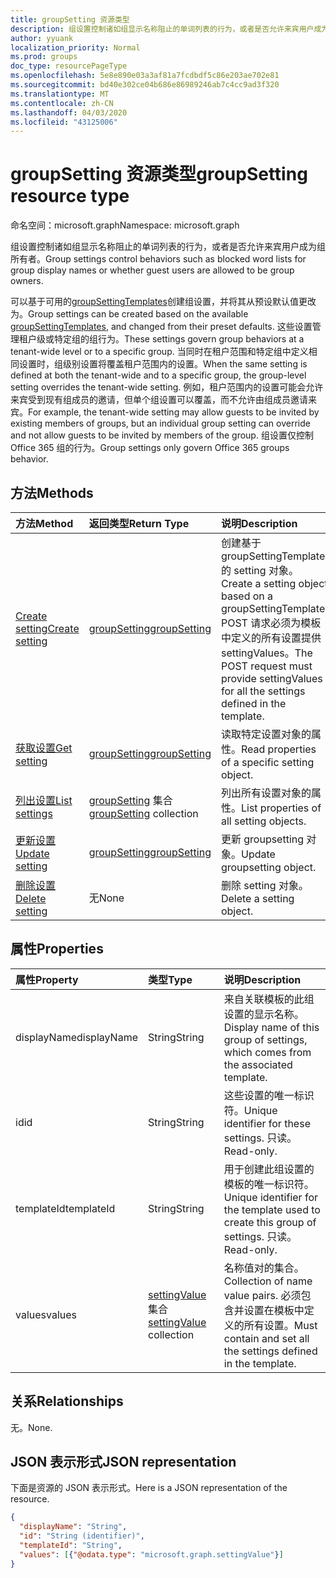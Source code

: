 ```yaml
---
title: groupSetting 资源类型
description: 组设置控制诸如组显示名称阻止的单词列表的行为，或者是否允许来宾用户成为组所有者。
author: yyuank
localization_priority: Normal
ms.prod: groups
doc_type: resourcePageType
ms.openlocfilehash: 5e8e890e03a3af81a7fcdbdf5c86e203ae702e81
ms.sourcegitcommit: bd40e302ce04b686e86989246ab7c4cc9ad3f320
ms.translationtype: MT
ms.contentlocale: zh-CN
ms.lasthandoff: 04/03/2020
ms.locfileid: "43125006"
---
```

# <a name="groupsetting-resource-type"></a><span data-ttu-id="ec204-103">groupSetting 资源类型</span><span class="sxs-lookup"><span data-stu-id="ec204-103">groupSetting resource type</span></span>

<span data-ttu-id="ec204-104">命名空间：microsoft.graph</span><span class="sxs-lookup"><span data-stu-id="ec204-104">Namespace: microsoft.graph</span></span>

<span data-ttu-id="ec204-105">组设置控制诸如组显示名称阻止的单词列表的行为，或者是否允许来宾用户成为组所有者。</span><span class="sxs-lookup"><span data-stu-id="ec204-105">Group settings control behaviors such as blocked word lists for group display names or whether guest users are allowed to be group owners.</span></span>

<span data-ttu-id="ec204-106">可以基于可用的[groupSettingTemplates](groupsettingtemplate.md)创建组设置，并将其从预设默认值更改为。</span><span class="sxs-lookup"><span data-stu-id="ec204-106">Group settings can be created based on the available [groupSettingTemplates](groupsettingtemplate.md), and changed from their preset defaults.</span></span> <span data-ttu-id="ec204-107">这些设置管理租户级或特定组的组行为。</span><span class="sxs-lookup"><span data-stu-id="ec204-107">These settings govern group behaviors at a tenant-wide level or to a specific group.</span></span> <span data-ttu-id="ec204-108">当同时在租户范围和特定组中定义相同设置时，组级别设置将覆盖租户范围内的设置。</span><span class="sxs-lookup"><span data-stu-id="ec204-108">When the same setting is defined at both the tenant-wide and to a specific group, the group-level setting overrides the tenant-wide setting.</span></span>  <span data-ttu-id="ec204-109">例如，租户范围内的设置可能会允许来宾受到现有组成员的邀请，但单个组设置可以覆盖，而不允许由组成员邀请来宾。</span><span class="sxs-lookup"><span data-stu-id="ec204-109">For example, the tenant-wide setting may allow guests to be invited by existing members of groups, but an individual group setting can override and not allow guests to be invited by members of the group.</span></span> <span data-ttu-id="ec204-110">组设置仅控制 Office 365 组的行为。</span><span class="sxs-lookup"><span data-stu-id="ec204-110">Group settings only govern Office 365 groups behavior.</span></span>

## <a name="methods"></a><span data-ttu-id="ec204-111">方法</span><span class="sxs-lookup"><span data-stu-id="ec204-111">Methods</span></span>

| <span data-ttu-id="ec204-112">方法</span><span class="sxs-lookup"><span data-stu-id="ec204-112">Method</span></span> | <span data-ttu-id="ec204-113">返回类型</span><span class="sxs-lookup"><span data-stu-id="ec204-113">Return Type</span></span> | <span data-ttu-id="ec204-114">说明</span><span class="sxs-lookup"><span data-stu-id="ec204-114">Description</span></span> |
|:---------------|:--------|:----------|
|[<span data-ttu-id="ec204-115">Create setting</span><span class="sxs-lookup"><span data-stu-id="ec204-115">Create setting</span></span>](../api/groupsetting-post-groupsettings.md) | [<span data-ttu-id="ec204-116">groupSetting</span><span class="sxs-lookup"><span data-stu-id="ec204-116">groupSetting</span></span>](groupsetting.md) |<span data-ttu-id="ec204-117">创建基于 groupSettingTemplate 的 setting 对象。</span><span class="sxs-lookup"><span data-stu-id="ec204-117">Create a setting object based on a groupSettingTemplate.</span></span> <span data-ttu-id="ec204-118">POST 请求必须为模板中定义的所有设置提供 settingValues。</span><span class="sxs-lookup"><span data-stu-id="ec204-118">The POST request must provide settingValues for all the settings defined in the template.</span></span> |
|[<span data-ttu-id="ec204-119">获取设置</span><span class="sxs-lookup"><span data-stu-id="ec204-119">Get setting</span></span>](../api/groupsetting-get.md) | [<span data-ttu-id="ec204-120">groupSetting</span><span class="sxs-lookup"><span data-stu-id="ec204-120">groupSetting</span></span>](groupsetting.md) | <span data-ttu-id="ec204-121">读取特定设置对象的属性。</span><span class="sxs-lookup"><span data-stu-id="ec204-121">Read properties of a specific setting object.</span></span> |
|[<span data-ttu-id="ec204-122">列出设置</span><span class="sxs-lookup"><span data-stu-id="ec204-122">List settings</span></span>](../api/groupsetting-list.md) | <span data-ttu-id="ec204-123">[groupSetting](groupsetting.md) 集合</span><span class="sxs-lookup"><span data-stu-id="ec204-123">[groupSetting](groupsetting.md) collection</span></span> | <span data-ttu-id="ec204-124">列出所有设置对象的属性。</span><span class="sxs-lookup"><span data-stu-id="ec204-124">List properties of all setting objects.</span></span> |
|[<span data-ttu-id="ec204-125">更新设置</span><span class="sxs-lookup"><span data-stu-id="ec204-125">Update setting</span></span>](../api/groupsetting-update.md) | [<span data-ttu-id="ec204-126">groupSetting</span><span class="sxs-lookup"><span data-stu-id="ec204-126">groupSetting</span></span>](groupsetting.md) | <span data-ttu-id="ec204-127">更新 groupsetting 对象。</span><span class="sxs-lookup"><span data-stu-id="ec204-127">Update groupsetting object.</span></span> |
|[<span data-ttu-id="ec204-128">删除设置</span><span class="sxs-lookup"><span data-stu-id="ec204-128">Delete setting</span></span>](../api/groupsetting-delete.md) | <span data-ttu-id="ec204-129">无</span><span class="sxs-lookup"><span data-stu-id="ec204-129">None</span></span> | <span data-ttu-id="ec204-130">删除 setting 对象。</span><span class="sxs-lookup"><span data-stu-id="ec204-130">Delete a setting object.</span></span> |

## <a name="properties"></a><span data-ttu-id="ec204-131">属性</span><span class="sxs-lookup"><span data-stu-id="ec204-131">Properties</span></span>

| <span data-ttu-id="ec204-132">属性</span><span class="sxs-lookup"><span data-stu-id="ec204-132">Property</span></span> | <span data-ttu-id="ec204-133">类型</span><span class="sxs-lookup"><span data-stu-id="ec204-133">Type</span></span> | <span data-ttu-id="ec204-134">说明</span><span class="sxs-lookup"><span data-stu-id="ec204-134">Description</span></span> |
|:---------------|:--------|:----------|
|<span data-ttu-id="ec204-135">displayName</span><span class="sxs-lookup"><span data-stu-id="ec204-135">displayName</span></span>|<span data-ttu-id="ec204-136">String</span><span class="sxs-lookup"><span data-stu-id="ec204-136">String</span></span>| <span data-ttu-id="ec204-137">来自关联模板的此组设置的显示名称。</span><span class="sxs-lookup"><span data-stu-id="ec204-137">Display name of this group of settings, which comes from the associated template.</span></span> |
|<span data-ttu-id="ec204-138">id</span><span class="sxs-lookup"><span data-stu-id="ec204-138">id</span></span>|<span data-ttu-id="ec204-139">String</span><span class="sxs-lookup"><span data-stu-id="ec204-139">String</span></span>| <span data-ttu-id="ec204-140">这些设置的唯一标识符。</span><span class="sxs-lookup"><span data-stu-id="ec204-140">Unique identifier for these settings.</span></span> <span data-ttu-id="ec204-141">只读。</span><span class="sxs-lookup"><span data-stu-id="ec204-141">Read-only.</span></span> |
|<span data-ttu-id="ec204-142">templateId</span><span class="sxs-lookup"><span data-stu-id="ec204-142">templateId</span></span>|<span data-ttu-id="ec204-143">String</span><span class="sxs-lookup"><span data-stu-id="ec204-143">String</span></span>| <span data-ttu-id="ec204-144">用于创建此组设置的模板的唯一标识符。</span><span class="sxs-lookup"><span data-stu-id="ec204-144">Unique identifier for the template used to create this group of settings.</span></span> <span data-ttu-id="ec204-145">只读。</span><span class="sxs-lookup"><span data-stu-id="ec204-145">Read-only.</span></span> |
|<span data-ttu-id="ec204-146">values</span><span class="sxs-lookup"><span data-stu-id="ec204-146">values</span></span>|<span data-ttu-id="ec204-147">[settingValue](settingvalue.md)集合</span><span class="sxs-lookup"><span data-stu-id="ec204-147">[settingValue](settingvalue.md) collection</span></span>| <span data-ttu-id="ec204-148">名称值对的集合。</span><span class="sxs-lookup"><span data-stu-id="ec204-148">Collection of name value pairs.</span></span> <span data-ttu-id="ec204-149">必须包含并设置在模板中定义的所有设置。</span><span class="sxs-lookup"><span data-stu-id="ec204-149">Must contain and set all the settings defined in the template.</span></span> |

## <a name="relationships"></a><span data-ttu-id="ec204-150">关系</span><span class="sxs-lookup"><span data-stu-id="ec204-150">Relationships</span></span>

<span data-ttu-id="ec204-151">无。</span><span class="sxs-lookup"><span data-stu-id="ec204-151">None.</span></span>

## <a name="json-representation"></a><span data-ttu-id="ec204-152">JSON 表示形式</span><span class="sxs-lookup"><span data-stu-id="ec204-152">JSON representation</span></span>

<span data-ttu-id="ec204-153">下面是资源的 JSON 表示形式。</span><span class="sxs-lookup"><span data-stu-id="ec204-153">Here is a JSON representation of the resource.</span></span>

<!--{
  "blockType": "resource",
  "openType": true,
  "optionalProperties": [],
  "keyProperty": "id",
  "baseType": "microsoft.graph.entity",
  "@odata.type": "microsoft.graph.groupSetting"
}-->

```json
{
  "displayName": "String",
  "id": "String (identifier)",
  "templateId": "String",
  "values": [{"@odata.type": "microsoft.graph.settingValue"}]
}

```


<!-- uuid: 8fcb5dbc-d5aa-4681-8e31-b001d5168d79
2015-10-25 14:57:30 UTC -->
<!-- {
  "type": "#page.annotation",
  "description": "groupSetting resource",
  "keywords": "",
  "section": "documentation",
  "tocPath": ""
}-->
